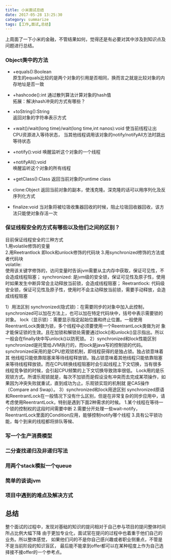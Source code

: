 ```yaml
---
title: 小米面试总结
date: 2017-05-28 13:25:30
category: summarize
tags: [工作,面试,总结]
---
```


上周面了一下小米的金融，不管结果如何，觉得还是有必要对其中涉及到知识点及问题进行总结。

### Object类中的方法  
* +equals():Boolean   
 原生的equals比较的是两个对象的引用是否相同，换而言之就是比较对象的内存地址是否一致
 
* +hashcode():int
 通过散列算法计算对象的hash值  
 拓展：解决hash冲突的方式有哪些？
 
* +toString():String  
 返回对象的字符串表示方式
 
* +wait()/wait(long time)/wait(long time,int nanos):void
 使当前线程让出CPU资源进入等待状态，
 当其他线程调用该对象的notify/notifyAll方法时跳出等待状态
 
* +notify():void
 唤醒监听这个对象的一个线程

* +notifyAll():void  
 唤醒监听这个对象的所有线程

* +getClass():Class
 返回当前对象的runtime class
 
* clone:Object
 返回当前对象的副本，使浅克隆。深克隆的话可以用序列化及反序列化方式
 
* finalize:void
 当对象将被垃圾收集器回收的时候，阻止垃圾回收器回收，该方法只能使对象存活一次 
 
### 保证线程安全的方式有哪些以及他们之间的区别？  
 目前保证线程安全的三种方式  
    1.用volatile修饰的变量  
    2.用Reetrantlock 即lock和unlock修饰的代码块
    3.用synchronized修饰的方法或者代码块  
 volatile:  
    使用该关键字修饰的，访问变量时告诉jvm需要从主内存中获取，保证可见性，不会造成线程阻塞；
 synchronized:
    是jvm级的安全锁，保证可见性及原子性，使用时如果发生中断异常会主动释放当前锁，会造成线程阻塞；
 Reetrantlock:
    代码级安全锁，保证可见性及原子性，使用时不会主动释放当前锁，需要手动释放，会造成线程阻塞
    
 1）用法区别
     synchronized(隐式锁)：在需要同步的对象中加入此控制，synchronized可以加在方法上，也可以加在特定代码块中，括号中表示需要锁的对象。
     lock（显示锁）：需要显示指定起始位置和终止位置。一般使用ReentrantLock类做为锁，多个线程中必须要使用一个ReentrantLock类做为对 象才能保证锁的生效。且在加锁和解锁处需要通过lock()和unlock()显示指出。所以一般会在finally块中写unlock()以防死锁。
 2）synchronized和lock性能区别
     synchronized是托管给JVM执行的，而lock是java写的控制锁的代码。
     synchronized采用的是CPU悲观锁机制，即线程获得的是独占锁。独占锁意味着其 他线程只能依靠阻塞来等待线程释放锁。独占锁意味着其他线程只能依靠阻塞来等待线程释放锁。而在CPU转换线程阻塞时会引起线程上下文切换，当有很多线程竞争锁的时候，会引起CPU频繁的上下文切换导致效率很低。
     Lock用的是乐观锁方式。所谓乐观锁就是，每次不加锁而是假设没有冲突而去完成某项操作，如果因为冲突失败就重试，直到成功为止。乐观锁实现的机制就 是CAS操作（Compare and Swap）。
 3）synchronized和lock用途区别
     synchronized原语和ReentrantLock在一般情况下没有什么区别，但是在非常复杂的同步应用中，请考虑使用ReentrantLock，特别是遇到下面2种需求的时候。
     1.某个线程在等待一个锁的控制权的这段时间需要中断
     2.需要分开处理一些wait-notify，ReentrantLock里面的Condition应用，能够控制notify哪个线程
     3.具有公平锁功能，每个到来的线程都将排队等候、
     
### 写一个生产消费模型

### 二分查找递归及非递归写法

### 用两个stack模拟一个queue

### 简单的谈谈jvm

### 项目中遇到的难点及解决方式

## 总结
 整个面试的过程中，发现对基础的知识的提问相对于自己参与项目的提问整体时间所占比例大幅下降
 由于更加专业化，面试官在提问的过程中也着重于他们自己的业务。所以整体感觉，
 如果他们问的不是你自己感兴趣或者职业侧重点，不管是不是当前阶段的知识盲区，
 最后能不能拿到offer都可以在某种程度上作为自己选择接不接offer的一个参考点。
